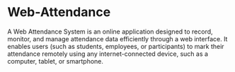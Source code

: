 # Web-Attendance
A Web Attendance System is an online application designed to record, monitor, and manage attendance data efficiently through a web interface. It enables users (such as students, employees, or participants) to mark their attendance remotely using any internet-connected device, such as a computer, tablet, or smartphone.
